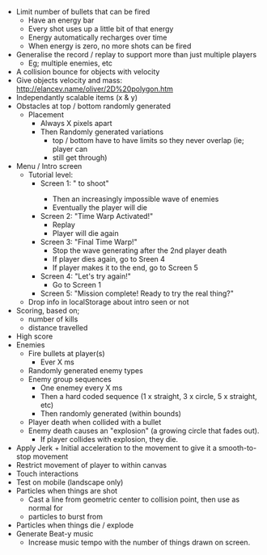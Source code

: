 * Limit number of bullets that can be fired
  * Have an energy bar
  * Every shot uses up a little bit of that energy
  * Energy automatically recharges over time
  * When energy is zero, no more shots can be fired
* Generalise the record / replay to support more than just multiple players
  * Eg; multiple enemies, etc
* A collision bounce for objects with velocity
* Give objects velocity and mass: http://elancev.name/oliver/2D%20polygon.htm
* Independantly scalable items (x & y)
* Obstacles at top / bottom randomly generated
  * Placement
    * Always X pixels apart
    * Then Randomly generated variations
      * top / bottom have to have limits so they never overlap (ie; player can
      * still get through)
* Menu / Intro screen
  * Tutorial level:
    * Screen 1: "<space> to shoot"
      * Then an increasingly impossible wave of enemies
      * Eventually the player will die
    * Screen 2: "Time Warp Activated!"
      * Replay
      * Player will die again
    * Screen 3: "Final Time Warp!"
      * Stop the wave generating after the 2nd player death
      * If player dies again, go to Sreen 4
      * If player makes it to the end, go to Screen 5
    * Screen 4: "Let's try again!"
      * Go to Screen 1
    * Screen 5: "Mission complete! Ready to try the real thing?"
  * Drop info in localStorage about intro seen or not
* Scoring, based on;
  * number of kills
  * distance travelled
* High score
* Enemies
  * Fire bullets at player(s)
    * Ever X ms
  * Randomly generated enemy types
  * Enemy group sequences
    * One enemey every X ms
    * Then a hard coded sequence (1 x straight, 3 x circle, 5 x straight, etc)
    * Then randomly generated (within bounds)
  * Player death when collided with a bullet
  * Enemy death causes an "explosion" (a growing circle that fades out).
    * If player collides with explosion, they die.
* Apply Jerk + Initial acceleration to the movement to give it a smooth-to-stop
  movement
* Restrict movement of player to within canvas
* Touch interactions
* Test on mobile (landscape only)
* Particles when things are shot
  * Cast a line from geometric center to collision point, then use as normal for
  * particles to burst from
* Particles when things die / explode
* Generate Beat-y music
  * Increase music tempo with the number of things drawn on screen.
